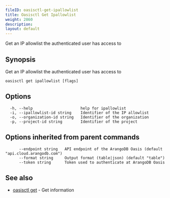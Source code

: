 ```yaml
---
fileID: oasisctl-get-ipallowlist
title: Oasisctl Get Ipallowlist
weight: 2860
description: 
layout: default
---
```

Get an IP allowlist the authenticated user has access to

## Synopsis

Get an IP allowlist the authenticated user has access to

```
oasisctl get ipallowlist [flags]
```

## Options

```
  -h, --help                     help for ipallowlist
  -i, --ipallowlist-id string    Identifier of the IP allowlist
  -o, --organization-id string   Identifier of the organization
  -p, --project-id string        Identifier of the project
```

## Options inherited from parent commands

```
      --endpoint string   API endpoint of the ArangoDB Oasis (default "api.cloud.arangodb.com")
      --format string     Output format (table|json) (default "table")
      --token string      Token used to authenticate at ArangoDB Oasis
```

## See also

* [oasisctl get]()	 - Get information

